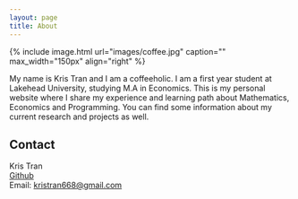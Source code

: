 ```yaml
---
layout: page
title: About 
---
```


{% include image.html url="images/coffee.jpg" caption="" max_width="150px" align="right" %}

My name is Kris Tran and I am a coffeeholic. I am a first year student at Lakehead University, studying M.A in Economics. This is my personal website where I share my experience and learning path about Mathematics, Economics and Programming. You can find some information about my current research and projects as well. 
## Contact

Kris Tran <br />
[Github] <br />
Email: [kristran668@gmail.com]


[Github]: https://github.com/KrisTran90
[kristran668@gmail.com]: mailto:kristran668@gmail.com
